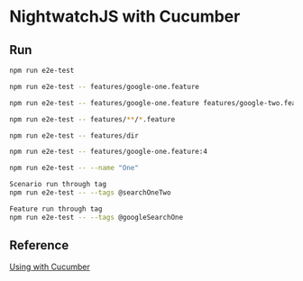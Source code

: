 
# NightwatchJS with Cucumber

## Run

```bash
npm run e2e-test

npm run e2e-test -- features/google-one.feature

npm run e2e-test -- features/google-one.feature features/google-two.feature

npm run e2e-test -- features/**/*.feature

npm run e2e-test -- features/dir

npm run e2e-test -- features/google-one.feature:4

npm run e2e-test -- --name "One"

Scenario run through tag
npm run e2e-test -- --tags @searchOneTwo

Feature run through tag
npm run e2e-test -- --tags @googleSearchOne
```

## Reference

[Using with Cucumber](https://nightwatch-api.netlify.com/cucumber/)
